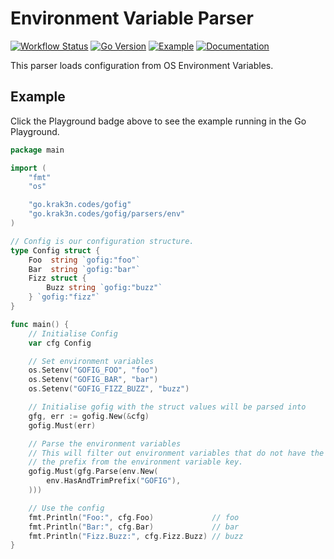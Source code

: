 # Environment Variable Parser

[![Workflow Status][workflow-image]][workflow-url]
[![Go Version][goversion-image]][goversion-url]
[![Example][playground-image]][playground-url]
[![Documentation][doc-image]][doc-url]

This parser loads configuration from OS Environment Variables.

## Example

Click the Playground badge above to see the example running in the Go Playground.

``` go
package main

import (
	"fmt"
	"os"

	"go.krak3n.codes/gofig"
	"go.krak3n.codes/gofig/parsers/env"
)

// Config is our configuration structure.
type Config struct {
	Foo  string `gofig:"foo"`
	Bar  string `gofig:"bar"`
	Fizz struct {
		Buzz string `gofig:"buzz"`
	} `gofig:"fizz"`
}

func main() {
	// Initialise Config
	var cfg Config

	// Set environment variables
	os.Setenv("GOFIG_FOO", "foo")
	os.Setenv("GOFIG_BAR", "bar")
	os.Setenv("GOFIG_FIZZ_BUZZ", "buzz")

	// Initialise gofig with the struct values will be parsed into
	gfg, err := gofig.New(&cfg)
	gofig.Must(err)

	// Parse the environment variables
	// This will filter out environment variables that do not have the given prefix and also trim
	// the prefix from the environment variable key.
	gofig.Must(gfg.Parse(env.New(
		env.HasAndTrimPrefix("GOFIG"),
	)))

	// Use the config
	fmt.Println("Foo:", cfg.Foo)             // foo
	fmt.Println("Bar:", cfg.Bar)             // bar
	fmt.Println("Fizz.Buzz:", cfg.Fizz.Buzz) // buzz
}
```

[workflow-image]: https://img.shields.io/github/workflow/status/krak3n/gofig/Environment%20Variable%20Parser?style=flat&logo=github&logoColor=white&label=Workflow
[workflow-url]: https://github.com/krak3n/gofig/actions?query=workflow%3A%22Environment+Variable+Parser%22
[goversion-image]: https://img.shields.io/badge/Go-1.13+-00ADD8.svg?style=flat&logo=go&logoColor=white
[goversion-url]: https://golang.org/
[playground-image]: https://img.shields.io/badge/Example-play.golang.org-00ADD8.svg?style=flat&logo=go&logoColor=white
[playground-url]: https://play.golang.org/p/atkM_FbS0fq
[doc-image]: https://img.shields.io/badge/Documentation-pkg.go.dev-00ADD8.svg?style=flat&logo=go&logoColor=white
[doc-url]: https://pkg.go.dev/go.krak3n.codes/gofig/parsers/env
